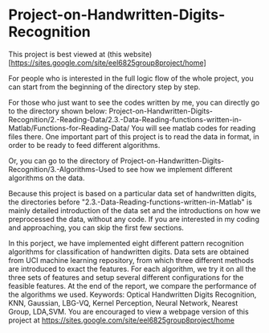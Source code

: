 # Project-on-Handwritten-Digits-Recognition

This project is best viewed at (this website)[https://sites.google.com/site/eel6825group8project/home]

For people who is interested in the full logic flow of the whole project, you can start from the beginning of the directory step by step.

For those who just want to see the codes written by me, you can directly go to the directory shown below:
Project-on-Handwritten-Digits-Recognition/2.-Reading-Data/2.3.-Data-Reading-functions-written-in-Matlab/Functions-for-Reading-Data/ 
You will see matlab codes for reading files there. One important part of this project is to read the data in format, in order to be ready to feed different algorithms.

Or, you can go to the directory of 
Project-on-Handwritten-Digits-Recognition/3.-Algorithms-Used
to see how we implement different algorithms on the data.

Because this project is based on a particular data set of handwritten digits, the directories before   "2.3.-Data-Reading-functions-written-in-Matlab"
is mainly detailed introduction of the data set and the introductions on how we preprocessed the data, without any code. If you are interested in my coding and approaching, you can skip the first few sections.


In this porject, we have implemented eight different pattern recognition algorithms for classification of handwritten digits. Data sets are obtained from UCI machine learning repository, from which three different methods are introduced to exact the features.  For each algorithm, we try it on all the three sets of features and setup several different configurations for the  feasible features. At the end of the report, we compare the performance of the algorithms we used.   Keywords: Optical Handwritten Digits Recognition, KNN, Gaussian, LBG-VQ, Kernel Perception, Neural Network, Nearest Group, LDA,SVM.  You are encouraged to view a webpage version of this project at https://sites.google.com/site/eel6825group8project/home

